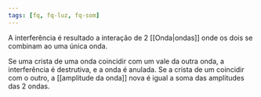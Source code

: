 ```yaml
---
tags: [fq, fq-luz, fq-som]
---
```


A interferência é resultado a interação de 2 [[Onda|ondas]] onde os dois se combinam ao uma única onda.

Se uma crista de uma onda coincidir com um vale da outra onda, a interferência é destrutiva, e a onda é anulada.
Se a crista de um coincidir com o outro, a [[amplitude da onda]] nova é igual a soma das amplitudes das 2 ondas.